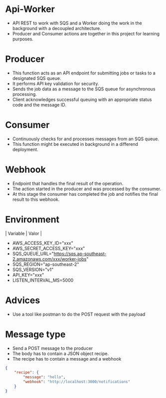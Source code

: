 # Api-Worker
+ API REST to work with SQS and a Worker doing the work in the background with a decoupled architecture.
+ Producer and Consumer actions are together in this project for learning purposes.

# Producer
+ This function acts as an API endpoint for submitting jobs or tasks to a designated SQS queue.
+ It performs API key validation for security.
+ Sends the job data as a message to the SQS queue for asynchronous processing.
+ Client acknowledges successful queuing with an appropriate status code and the message ID.

# Consumer
+ Continuously checks for and processes messages from an SQS queue.
+ This function might be executed in background in a differend deployment.

# Webhook
+ Endpoint that handles the final result of the operation.
+ The action started in the producer and was processed by the consumer.
+ At this stage the consumer has completed the job and notifies the final result to this webhook.

# Environment
| Variable | Valor |
+ AWS_ACCESS_KEY_ID="xxx"
+ AWS_SECRET_ACCESS_KEY="xxx"
+ SQS_QUEUE_URL="https://sqs.ap-southeast-2.amazonaws.com/xxx/worker-jobs"
+ SQS_REGION="ap-southeast-2"
+ SQS_VERSION="v1"
+ API_KEY="xxx"
+ LISTEN_INTERVAL_MS=5000

# Advices
+ Use a tool like postman to do the POST request with the payload

# Message type
+ Send a POST message to the producer
+ The body has to contain a JSON object recipe.
+ The recipe has to contain a message and a webhook
```json
{
    "recipe": {
        "message": "hello",
        "webhook": "http://localhost:3000/notifications"
    }
}